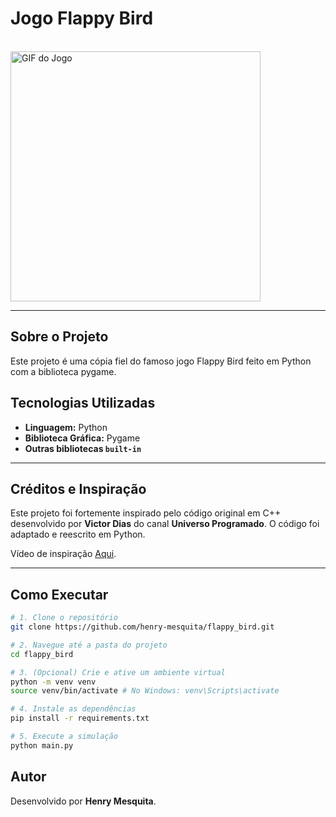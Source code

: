 # Jogo Flappy Bird

<br>

<img src="viz/flappy.gif" alt="GIF do Jogo" width="400"/>

---

## Sobre o Projeto

Este projeto é uma cópia fiel do famoso jogo Flappy Bird feito em Python com a biblioteca pygame.

## Tecnologias Utilizadas

- **Linguagem:** Python
- **Biblioteca Gráfica:** Pygame
- **Outras bibliotecas `built-in`**

---

## Créditos e Inspiração

Este projeto foi fortemente inspirado pelo código original em C++ desenvolvido por **Victor Dias** do canal **Universo Programado**. O código foi adaptado e reescrito em Python.

Vídeo de inspiração [Aqui](https://www.youtube.com/watch?v=A3-UQtUSTPs).

---

## Como Executar

```bash
# 1. Clone o repositório
git clone https://github.com/henry-mesquita/flappy_bird.git

# 2. Navegue até a pasta do projeto
cd flappy_bird

# 3. (Opcional) Crie e ative um ambiente virtual
python -m venv venv
source venv/bin/activate # No Windows: venv\Scripts\activate

# 4. Instale as dependências
pip install -r requirements.txt

# 5. Execute a simulação
python main.py
```

## Autor

Desenvolvido por **Henry Mesquita**.
